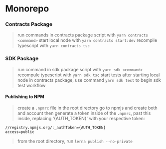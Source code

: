 # Monorepo
 
### Contracts Package
> run commands in contracts package script with `yarn contracts <command>`
> start local node with `yarn contracts start:dev`
> recompile typescript with `yarn contracts tsc`

### SDK Package 
> run command in sdk package script with `yarn sdk <command>`
> recompule typescript with `yarn sdk tsc`
> start tests after starting local node in contracts package, use command `yarn sdk test` to begin sdk test workflow

#### Publishing to NPM
> create a `.npmrc` file in the root directory
> go to npmjs and create both and account then generate a token
> inside of the `.npmrc`, past this inside, replacing '{AUTH_TOKEN}' with your respective token:
```
//registry.npmjs.org/:_authToken={AUTH_TOKEN}
access=public
```
> from the root directory, run `lerna publish --no-private`